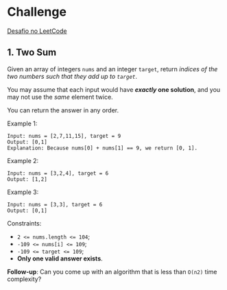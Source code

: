 # Challenge

[Desafio no LeetCode](https://leetcode.com/problems/two-sum/submissions/1588796186/)

## 1. Two Sum

Given an array of integers `nums` and an integer `target`, return _indices of the two numbers such that they add up to `target`_.

You may assume that each input would have **_exactly_ one solution**, and you may not use the _same_ element twice.

You can return the answer in any order.

Example 1:

```
Input: nums = [2,7,11,15], target = 9
Output: [0,1]
Explanation: Because nums[0] + nums[1] == 9, we return [0, 1].
```

Example 2:

```
Input: nums = [3,2,4], target = 6
Output: [1,2]
```

Example 3:

```
Input: nums = [3,3], target = 6
Output: [0,1]
```

Constraints:

- `2 <= nums.length <= 104`;
- `-109 <= nums[i] <= 109`;
- `-109 <= target <= 109`;
- **Only one valid answer exists**.

**Follow-up**: Can you come up with an algorithm that is less than `O(n2)` time complexity?
